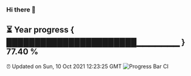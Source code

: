 ### Hi there 👋
⏳ Year progress { ███████████████████████▁▁▁▁▁▁▁ } 77.40 %
---
⏰ Updated on Sun, 10 Oct 2021 12:23:25 GMT
![Progress Bar CI](https://github.com/liununu/liununu/workflows/Progress%20Bar%20CI/badge.svg)

